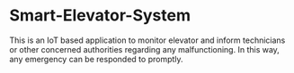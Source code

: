 # Smart-Elevator-System
This is an IoT based application to monitor elevator and inform technicians or other concerned authorities regarding any malfunctioning. In this way, any emergency can be responded to promptly.
